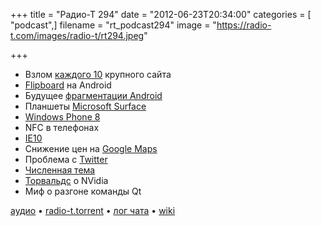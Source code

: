 +++
title = "Радио-Т 294"
date = "2012-06-23T20:34:00"
categories = [ "podcast",]
filename = "rt_podcast294"
image = "https://radio-t.com/images/radio-t/rt294.jpeg"

+++

* Взлом [каждого 10](http://www.cnews.ru/reviews/index.shtml?2012/06/19/493446) крупного сайта
* [Flipboard](http://mashable.com/2012/06/22/flipboard-comes-to-android/) на Android
* Будущее [фрагментации Android](http://opensignalmaps.com/reports/fragmentation.php)
* Планшеты [Microsoft Surface](http://spectrum.ieee.org/tech-talk/consumer-electronics/portable-devices/the-downsizing-of-microsofts-surface)
* [Windows Phone 8](http://www.engadget.com/2012/06/18/microsoft-tablet-announced/)
* NFC в телефонах
* [IE10](http://www.engadget.com/2012/06/20/microsoft-unveils-internet-explorer-10-for-windows-phone-very-s/)
* Снижение цен на [Google Maps](http://habrahabr.ru/post/146409/)
* Проблема с [Twitter](http://mashable.com/2012/06/21/twitter-outage-not-hacked/)
* [Численная тема](http://www.good.is/post/the-top-10-technology-game-changers-for-the-next-decade)
* [Торвальдс](http://arstechnica.com/information-technology/2012/06/linus-torvalds-says-f-k-you-to-nvidia/) о NVidia
* Миф о разгоне команды Qt

[аудио](http://cdn.radio-t.com/rt_podcast294.mp3) • [radio-t.torrent](http://cdn.radio-t.com/torrents/rt_podcast294.mp3.torrent) • [лог чата](http://chat.radio-t.com/logs/radio-t-294.html) • [wiki](http://wiki.radio-t.com/%D0%92%D1%8B%D0%BF%D1%83%D1%81%D0%BA_294)<audio src="http://cdn.radio-t.com/rt_podcast294.mp3" preload="none"></audio>
